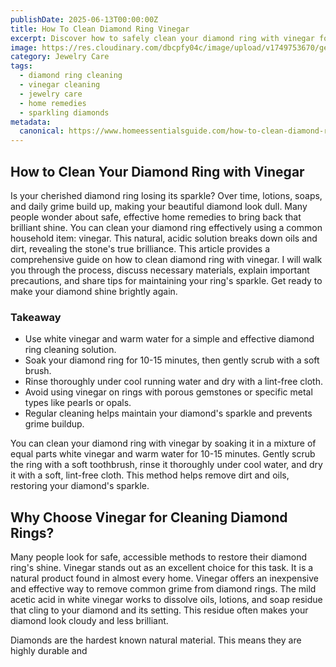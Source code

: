 ```yaml
---
publishDate: 2025-06-13T00:00:00Z
title: How To Clean Diamond Ring Vinegar
excerpt: Discover how to safely clean your diamond ring with vinegar for a brilliant sparkle. This guide covers simple steps, tips, and precautions.
image: https://res.cloudinary.com/dbcpfy04c/image/upload/v1749753670/generated_image_1749753669_jzokng.webp
category: Jewelry Care
tags:
  - diamond ring cleaning
  - vinegar cleaning
  - jewelry care
  - home remedies
  - sparkling diamonds
metadata:
  canonical: https://www.homeessentialsguide.com/how-to-clean-diamond-ring-vinegar
---
```


## How to Clean Your Diamond Ring with Vinegar

Is your cherished diamond ring losing its sparkle? Over time, lotions, soaps, and daily grime build up, making your beautiful diamond look dull. Many people wonder about safe, effective home remedies to bring back that brilliant shine. You can clean your diamond ring effectively using a common household item: vinegar. This natural, acidic solution breaks down oils and dirt, revealing the stone's true brilliance. This article provides a comprehensive guide on how to clean diamond ring with vinegar. I will walk you through the process, discuss necessary materials, explain important precautions, and share tips for maintaining your ring's sparkle. Get ready to make your diamond shine brightly again.

### Takeaway

*   Use white vinegar and warm water for a simple and effective diamond ring cleaning solution.
*   Soak your diamond ring for 10-15 minutes, then gently scrub with a soft brush.
*   Rinse thoroughly under cool running water and dry with a lint-free cloth.
*   Avoid using vinegar on rings with porous gemstones or specific metal types like pearls or opals.
*   Regular cleaning helps maintain your diamond's sparkle and prevents grime buildup.

You can clean your diamond ring with vinegar by soaking it in a mixture of equal parts white vinegar and warm water for 10-15 minutes. Gently scrub the ring with a soft toothbrush, rinse it thoroughly under cool water, and dry it with a soft, lint-free cloth. This method helps remove dirt and oils, restoring your diamond's sparkle.

## Why Choose Vinegar for Cleaning Diamond Rings?

Many people look for safe, accessible methods to restore their diamond ring's shine. Vinegar stands out as an excellent choice for this task. It is a natural product found in almost every home. Vinegar offers an inexpensive and effective way to remove common grime from diamond rings. The mild acetic acid in white vinegar works to dissolve oils, lotions, and soap residue that cling to your diamond and its setting. This residue often makes your diamond look cloudy and less brilliant.

Diamonds are the hardest known natural material. This means they are highly durable and